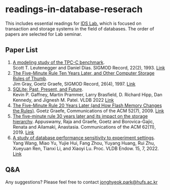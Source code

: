 # readings-in-database-reserach

This includes essential readings for [IDS Lab.](http://ids.hufs.ac.kr/) which is focused on transaction and storage systems in the field of databases.
The order of papers are selected for Lab seminar.

## Paper List
1. [A modeling study of the TPC-C benchmark](/Papers/paper1.pdf).   
   Scott T. Leutenegger and Daniel Dias. SIGMOD Record, 22(2), 1993. [Link](https://dl.acm.org/doi/10.1145/170036.170042)
2. [The Five-Minute Rule Ten Years Later, and Other Computer Storage Rules of Thumb](Papers/paper2.pdf).   
   Jim Gray, Goetz Graefe, SIGMOD Record, 26(4), 1997. [Link](https://dl.acm.org/doi/10.1145/271074.271094)
3. [SQLite: Past, Present, and Future](Papers/paper3.pdf).   
   Kevin P. Gaffney, Martin Prammer, Larry Brasfield, D. Richard Hipp, Dan Kennedy, and Jignesh M. Patel. VLDB 2022 [Link](https://www.vldb.org/pvldb/vol15/p3535-gaffney.pdf)
4. [The Five-Minute Rule 20 Years Later (and How Flash Memory Changes the Rules)](Papers/paper4.pdf). 
   Goetz Graefe, Communications of the ACM 52(7), 2009. [Link](https://dl.acm.org/doi/10.1145/1538788.1538805)
5. [The five-minute rule 30 years later and its impact on the storage hierarchy](Papers/paper5.pdf).
   Appuswamy, Raja and Graefe, Goetz and Borovica-Gajic, Renata and Ailamaki, Anastasia.
   Communications of the ACM 62(11), 2019. [Link](https://doi.org/10.1145/3318163)
6. [A study of database performance sensitivity to experiment settings](Papers/paper6.pdf).
   Yang Wang, Miao Yu, Yujie Hui, Fang Zhou, Yuyang Huang, Rui Zhu, Xueyuan Ren, Tianxi Li, and Xiaoyi Lu.
   Proc. VLDB Endow. 15, 7, 2022. [Link](https://doi.org/10.14778/3523210.3523221)
   

## Q&A
Any suggestions? Please feel free to contact jonghyeok.park@hufs.ac.kr
